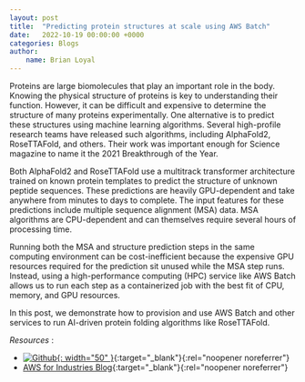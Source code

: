 ```yaml
---
layout: post
title:  "Predicting protein structures at scale using AWS Batch"
date:   2022-10-19 00:00:00 +0000
categories: Blogs 
author: 
    name: Brian Loyal
---
```


Proteins are large biomolecules that play an important role in the body. Knowing the physical structure of proteins is key to understanding their function. However, it can be difficult and expensive to determine the structure of many proteins experimentally. One alternative is to predict these structures using machine learning algorithms. Several high-profile research teams have released such algorithms, including AlphaFold2, RoseTTAFold, and others. Their work was important enough for Science magazine to name it the 2021 Breakthrough of the Year.

Both AlphaFold2 and RoseTTAFold use a multitrack transformer architecture trained on known protein templates to predict the structure of unknown peptide sequences. These predictions are heavily GPU-dependent and take anywhere from minutes to days to complete. The input features for these predictions include multiple sequence alignment (MSA) data. MSA algorithms are CPU-dependent and can themselves require several hours of processing time.

Running both the MSA and structure prediction steps in the same computing environment can be cost-inefficient because the expensive GPU resources required for the prediction sit unused while the MSA step runs. Instead, using a high-performance computing (HPC) service like AWS Batch allows us to run each step as a containerized job with the best fit of CPU, memory, and GPU resources.

In this post, we demonstrate how to provision and use AWS Batch and other services to run AI-driven protein folding algorithms like RoseTTAFold.

*Resources* :

* [![Github](https://github.githubassets.com/images/modules/logos_page/GitHub-Mark.png){: width="50" }](https://github.com/aws-solutions-library-samples/aws-batch-arch-for-protein-folding){:target="_blank"}{:rel="noopener noreferrer"}
* [AWS for Industries Blog](https://aws.amazon.com/blogs/industries/predicting-protein-structures-at-scale-using-aws-batch){:target="_blank"}{:rel="noopener noreferrer"}
